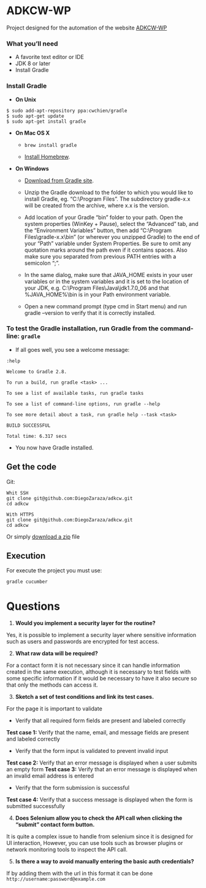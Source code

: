 # ADKCW-WP 
Project designed for the automation of the website [ADKCW-WP](https://adkcw-wp.adkalpha.com/contact/)

### What you’ll need
+ A favorite text editor or IDE
+ JDK 8 or later
+ Install Gradle

### Install Gradle
+ **On Unix**

```
$ sudo add-apt-repository ppa:cwchien/gradle
$ sudo apt-get update
$ sudo apt-get install gradle
```


+ **On Mac OS X**
    + `brew install gradle`

    + [Install Homebrew](http://brew.sh/).


+ **On Windows**

  + [Download from Gradle site](https://docs.gradle.org/current/userguide/installation.html).

  + Unzip the Gradle download to the folder to which you would like to install Gradle, eg. “C:\Program Files”. The subdirectory gradle-x.x will be created from the archive, where x.x is the version.

  + Add location of your Gradle “bin” folder to your path. Open the system properties (WinKey + Pause), select the “Advanced” tab, and the “Environment Variables” button, then add “C:\Program Files\gradle-x.x\bin” (or wherever you unzipped Gradle) to the end of your “Path” variable under System Properties. Be sure to omit any quotation marks around the path even if it contains spaces. Also make sure you separated from previous PATH entries with a semicolon “;”.

  + In the same dialog, make sure that JAVA_HOME exists in your user variables or in the system variables and it is set to the location of your JDK, e.g. C:\Program Files\Java\jdk1.7.0_06 and that %JAVA_HOME%\bin is in your Path environment variable.

  + Open a new command prompt (type cmd in Start menu) and run gradle –version to verify that it is correctly installed.
  
### To test the Gradle installation, run Gradle from the command-line: `gradle`
+ If all goes well, you see a welcome message:
```
:help

Welcome to Gradle 2.8.

To run a build, run gradle <task> ...

To see a list of available tasks, run gradle tasks

To see a list of command-line options, run gradle --help

To see more detail about a task, run gradle help --task <task>

BUILD SUCCESSFUL

Total time: 6.317 secs
```

+  You now have Gradle installed.

## Get the code

Git:

    Whit SSH
    git clone git@github.com:DiegoZaraza/adkcw.git
    cd adkcw
    
    With HTTPS
    git clone git@github.com:DiegoZaraza/adkcw.git
    cd adkcw
    
Or simply [download a zip](https://github.com/DiegoZaraza/adkcw/archive/refs/heads/main.zip) file

## Execution
For execute the project you must use:
    
    gradle cucumber
    

# Questions

1. **Would you implement a security layer for the routine?**

Yes, it is possible to implement a security layer where sensitive information such as users and passwords are encrypted for test access.

2. **What raw data will be required?**

For a contact form it is not necessary since it can handle information created in the same execution, although it is necessary to test fields with some specific information if it would be necessary to have it also secure so that only the methods can access it.

3. **Sketch a set of test conditions and link its test cases.**


For the page it is important to validate 
* Verify that all required form fields are present and labeled correctly

**Test case 1:** Verify that the name, email, and message fields are present and labeled correctly 

* Verify that the form input is validated to prevent invalid input

**Test case 2:** Verify that an error message is displayed when a user submits an empty form
**Test case 3:** Verify that an error message is displayed when an invalid email address is entered 
* Verify that the form submission is successful

**Test case 4:** Verify that a success message is displayed when the form is submitted successfully


4. **Does Selenium allow you to check the API call when clicking the “submit” contact form button.**

It is quite a complex issue to handle from selenium since it is designed for UI interaction, However, you can use tools such as browser plugins or network monitoring tools to inspect the API call.

5. **Is there a way to avoid manually entering the basic auth credentials?**

If by adding them with the url in this format it can be done ```http://username:password@example.com```